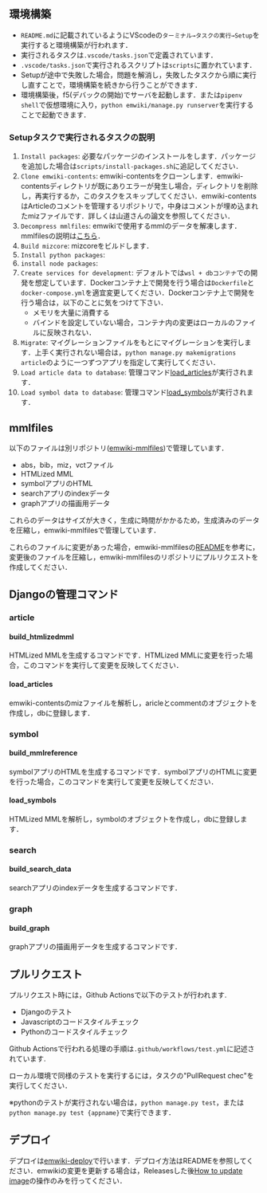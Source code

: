 ## 環境構築
- `README.md`に記載されているようにVScodeの`ターミナル→タスクの実行→Setup`を実行すると環境構築が行われます．
- 実行されるタスクは`.vscode/tasks.json`で定義されています．
- `.vscode/tasks.json`で実行されるスクリプトは`scripts`に置かれています．
- Setupが途中で失敗した場合，問題を解消し，失敗したタスクから順に実行し直すことで，環境構築を続きから行うことができます．
- 環境構築後，f5(デバックの開始)でサーバを起動します．または`pipenv shell`で仮想環境に入り，`python emwiki/manage.py runserver`を実行することで起動できます．

### Setupタスクで実行されるタスクの説明
1. `Install packages`: 必要なパッケージのインストールをします．パッケージを追加した場合は`scripts/install-packages.sh`に追記してください．
2. `Clone emwiki-contents`: emwiki-contentsをクローンします．emwiki-contentsディレクトリが既にありエラーが発生し場合，ディレクトリを削除し，再実行するか，このタスクをスキップしてください．emwiki-contentsはArticleのコメントを管理するリポジトリで，中身はコメントが埋め込まれたmizファイルです．詳しくは山道さんの論文を参照してください．
3. `Decompress mmlfiles`: emwikiで使用するmmlのデータを解凍します．mmlfilesの説明は[こちら](#mmlfiles)．
4. `Build mizcore`: mizcoreをビルドします．
5. `Install python packages`:
6. `install node packages`:
7. `Create services for development`: デフォルトでは`wsl + dbコンテナ`での開発を想定しています．Dockerコンテナ上で開発を行う場合は`Dockerfile`と`docker-compose.yml`を適宜変更してください．Dockerコンテナ上で開発を行う場合は，以下のことに気をつけて下さい．
   - メモリを大量に消費する
   - バインドを設定していない場合，コンテナ内の変更はローカルのファイルに反映されない．
8. `Migrate`: マイグレーションファイルをもとにマイグレーションを実行します．上手く実行されない場合は，`python manage.py makemigrations article`のように一つずつアプリを指定して実行してください．
9. `Load article data to database`: 管理コマンド[load_articles](#load_articles)が実行されます．
10. `Load symbol data to database`: 管理コマンド[load_symbols](#load_symbols)が実行されます．

## mmlfiles
以下のファイルは別リポジトリ([emwiki-mmlfiles](https://github.com/mimosa-project/emwiki-mmlfiles))で管理しています．
- abs，bib，miz，vctファイル
- HTMLized MML
- symbolアプリのHTML
- searchアプリのindexデータ
- graphアプリの描画用データ

これらのデータはサイズが大きく，生成に時間がかかるため，生成済みのデータを圧縮し，emwiki-mmlfilesで管理しています．

これらのファイルに変更があった場合，emwiki-mmlfilesの[README](https://github.com/mimosa-project/emwiki-mmlfiles#for-developers)を参考に，変更後のファイルを圧縮し，emwiki-mmlfilesのリポジトリにプルリクエストを作成してください．

## Djangoの管理コマンド
### article
#### build_htmlizedmml
HTMLized MMLを生成するコマンドです．HTMLized MMLに変更を行った場合，このコマンドを実行して変更を反映してください．
#### load_articles
emwiki-contentsのmizファイルを解析し，aricleとcommentのオブジェクトを作成し，dbに登録します．
### symbol
#### build_mmlreference
symbolアプリのHTMLを生成するコマンドです．symbolアプリのHTMLに変更を行った場合，このコマンドを実行して変更を反映してください．
#### load_symbols
HTMLized MMLを解析し，symbolのオブジェクトを作成し，dbに登録します．
### search
#### build_search_data
searchアプリのindexデータを生成するコマンドです．
### graph
#### build_graph
graphアプリの描画用データを生成するコマンドです．

## プルリクエスト
プルリクエスト時には，Github Actionsで以下のテストが行われます.
- Djangoのテスト
- Javascriptのコードスタイルチェック
- Pythonのコードスタイルチェック

Github Actionsで行われる処理の手順は`.github/workflows/test.yml`に記述されています.

ローカル環境で同様のテストを実行するには，タスクの"PullRequest chec"を実行してください．

※pythonのテストが実行されない場合は，`python manage.py test`，または`python manage.py test {appname}`で実行できます．

## デプロイ
デプロイは[emwiki-deploy](https://github.com/mimosa-project/emwiki-deploy)で行います．デプロイ方法はREADMEを参照してください．emwikiの変更を更新する場合は，Releasesした後[How to update image](https://github.com/mimosa-project/emwiki-deploy#how-to-update-image)の操作のみを行ってください．
